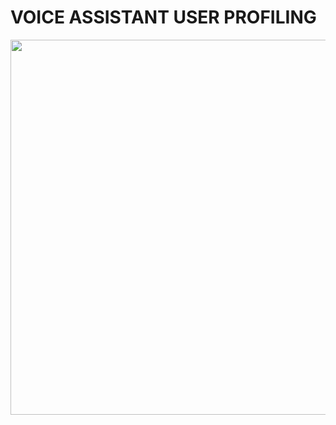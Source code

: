 # VOICE ASSISTANT USER PROFILING
<img src="https://github.com/shriyadh/voice_assistant_profiling/blob/main/Poster_shriya_page-0001.jpg" height="600" width="1000">
